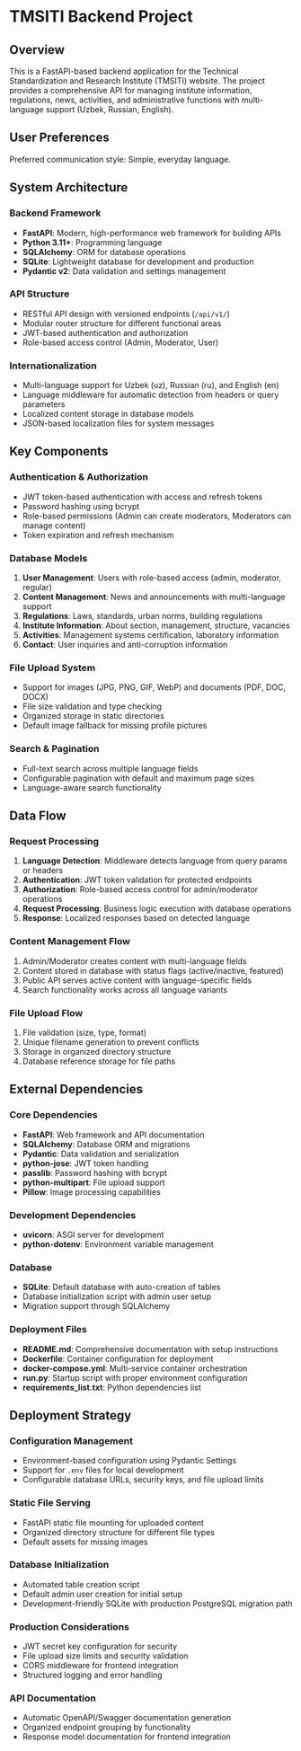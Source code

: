 # TMSITI Backend Project

## Overview

This is a FastAPI-based backend application for the Technical Standardization and Research Institute (TMSITI) website. The project provides a comprehensive API for managing institute information, regulations, news, activities, and administrative functions with multi-language support (Uzbek, Russian, English).

## User Preferences

Preferred communication style: Simple, everyday language.

## System Architecture

### Backend Framework
- **FastAPI**: Modern, high-performance web framework for building APIs
- **Python 3.11+**: Programming language
- **SQLAlchemy**: ORM for database operations
- **SQLite**: Lightweight database for development and production
- **Pydantic v2**: Data validation and settings management

### API Structure
- RESTful API design with versioned endpoints (`/api/v1/`)
- Modular router structure for different functional areas
- JWT-based authentication and authorization
- Role-based access control (Admin, Moderator, User)

### Internationalization
- Multi-language support for Uzbek (uz), Russian (ru), and English (en)
- Language middleware for automatic detection from headers or query parameters
- Localized content storage in database models
- JSON-based localization files for system messages

## Key Components

### Authentication & Authorization
- JWT token-based authentication with access and refresh tokens
- Password hashing using bcrypt
- Role-based permissions (Admin can create moderators, Moderators can manage content)
- Token expiration and refresh mechanism

### Database Models
1. **User Management**: Users with role-based access (admin, moderator, regular)
2. **Content Management**: News and announcements with multi-language support
3. **Regulations**: Laws, standards, urban norms, building regulations
4. **Institute Information**: About section, management, structure, vacancies
5. **Activities**: Management systems certification, laboratory information
6. **Contact**: User inquiries and anti-corruption information

### File Upload System
- Support for images (JPG, PNG, GIF, WebP) and documents (PDF, DOC, DOCX)
- File size validation and type checking
- Organized storage in static directories
- Default image fallback for missing profile pictures

### Search & Pagination
- Full-text search across multiple language fields
- Configurable pagination with default and maximum page sizes
- Language-aware search functionality

## Data Flow

### Request Processing
1. **Language Detection**: Middleware detects language from query params or headers
2. **Authentication**: JWT token validation for protected endpoints
3. **Authorization**: Role-based access control for admin/moderator operations
4. **Request Processing**: Business logic execution with database operations
5. **Response**: Localized responses based on detected language

### Content Management Flow
1. Admin/Moderator creates content with multi-language fields
2. Content stored in database with status flags (active/inactive, featured)
3. Public API serves active content with language-specific fields
4. Search functionality works across all language variants

### File Upload Flow
1. File validation (size, type, format)
2. Unique filename generation to prevent conflicts
3. Storage in organized directory structure
4. Database reference storage for file paths

## External Dependencies

### Core Dependencies
- **FastAPI**: Web framework and API documentation
- **SQLAlchemy**: Database ORM and migrations
- **Pydantic**: Data validation and serialization
- **python-jose**: JWT token handling
- **passlib**: Password hashing with bcrypt
- **python-multipart**: File upload support
- **Pillow**: Image processing capabilities

### Development Dependencies
- **uvicorn**: ASGI server for development
- **python-dotenv**: Environment variable management

### Database
- **SQLite**: Default database with auto-creation of tables
- Database initialization script with admin user setup
- Migration support through SQLAlchemy

### Deployment Files
- **README.md**: Comprehensive documentation with setup instructions
- **Dockerfile**: Container configuration for deployment
- **docker-compose.yml**: Multi-service container orchestration
- **run.py**: Startup script with proper environment configuration
- **requirements_list.txt**: Python dependencies list

## Deployment Strategy

### Configuration Management
- Environment-based configuration using Pydantic Settings
- Support for `.env` files for local development
- Configurable database URLs, security keys, and file upload limits

### Static File Serving
- FastAPI static file mounting for uploaded content
- Organized directory structure for different file types
- Default assets for missing images

### Database Initialization
- Automated table creation script
- Default admin user creation for initial setup
- Development-friendly SQLite with production PostgreSQL migration path

### Production Considerations
- JWT secret key configuration for security
- File upload size limits and security validation
- CORS middleware for frontend integration
- Structured logging and error handling

### API Documentation
- Automatic OpenAPI/Swagger documentation generation
- Organized endpoint grouping by functionality
- Response model documentation for frontend integration